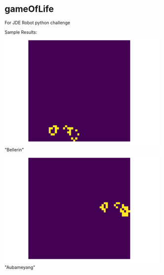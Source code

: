 # gameOfLife
For JDE Robot python challenge

Sample Results:


![](Bellerin.gif)
"Bellerin"

![](Aubameyang.gif)
"Aubameyang"
